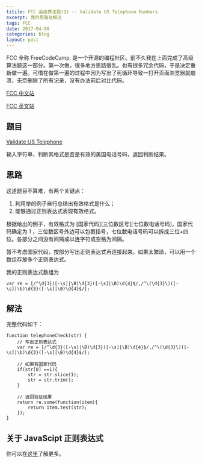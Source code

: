```yaml
---
titile: FCC 高级算法题(1) -- Validate US Telephone Numbers
excerpt: 我的思路及解法
tags: FCC 
date: 2017-04-08
categories: blog
layout: post
---
```


FCC 全称 FreeCodeCamp, 是一个开源的编程社区。前不久我在上面完成了高级算法题这一部分。第一次做，很多地方思路很乱。也有很多冗余代码，于是决定重新做一遍。可惜在做第一遍的过程中因为写出了死循环导致一打开页面浏览器就崩溃，无奈删除了所有记录，没有办法前后对比代码。

[FCC 中文站](https://freecodecamp.cn)

[FCC 英文站](https://www.freecodecamp.com)

## 题目

[Validate US Telephone](https://freecodecamp.cn/challenges/validate-us-telephone-numbers)

输入字符串，判断其格式是否是有效的美国电话号码，返回判断结果。

## 思路

这道题目不算难，有两个关键点：

1. 利用举的例子自行总结出有效格式是什么；
2. 能够通过正则表达式表现有效格式。

根据给出的例子，有效格式为 [国家代码]\[三位数区号][七位数电话号码]，国家代码确定为 1 ，三位数区号外边可以包裹括号，七位数电话号码可以拆成三位+四位。各部分之间没有间隔或以连字符或空格为间隔。

暂不考虑国家代码，按部分写出正则表达式再连接起来。如果太繁琐，可以用一个数组存放多个正则表达式。

我的正则表达式数组为

    var re = [/^\d{3}([-\s]|\B)\d{3}([-\s]|\B)\d{4}$/,/^\(\d{3}\)([-\s]|\b)\d{3}([-\s]|\B)\d{4}$/];

## 解法

完整代码如下：

    function telephoneCheck(str) {
        // 写出正则表达式
        var re = [/^\d{3}([-\s]|\B)\d{3}([-\s]|\B)\d{4}$/,/^\(\d{3}\)([-\s]|\b)\d{3}([-\s]|\B)\d{4}$/];
    
        // 如果有国家代码
        if(str[0] ==1){
            str = str.slice(1);
            str = str.trim();
        }
    
        // 返回验证结果
        return re.some(function(item){
            return item.test(str);
        });
    }

## 关于 JavaScipt 正则表达式


你可以在[这里](https://developer.mozilla.org/zh-CN/docs/Web/JavaScript/Reference/Global_Objects/RegExp)了解更多。